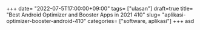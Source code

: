+++
date= "2022-07-5T17:00:00+09:00"
tags= ["ulasan"]
draft=true
title= "Best Android Optimizer and Booster Apps in 2021        410"
slug= "aplikasi-optimizer-booster-android-410"
categories= ["software, aplikasi"]
+++
asd
